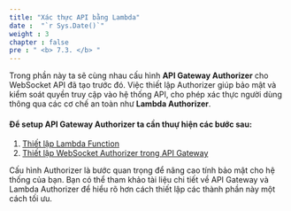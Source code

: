 ```yaml
---
title: "Xác thực API bằng Lambda"
date :  "`r Sys.Date()`" 
weight : 3
chapter : false
pre : " <b> 7.3. </b> "
---
```


Trong phần này ta sẽ cùng nhau cấu hình **API Gateway Authorizer** cho WebSocket API đã tạo trước đó. Việc thiết lập Authorizer giúp bảo mật và kiểm soát quyền truy cập vào hệ thống API, cho phép xác thực người dùng thông qua các cơ chế an toàn như **Lambda Authorizer**. 

#### Để setup **API Gateway Authorizer** ta cần thuự hiện các bước sau:
1. [Thiết lập Lambda Function](7.3.1.LambdaFunction/)
2. [Thiết lập WebSocket Authorizer trong API Gateway](7.3.2.APIGatewaySetup/)

Cấu hình Authorizer là bước quan trọng để nâng cao tính bảo mật cho hệ thống của bạn. Bạn có thể tham khảo tài liệu chi tiết về API Gateway và Lambda Authorizer để hiểu rõ hơn cách thiết lập các thành phần này một cách tối ưu.